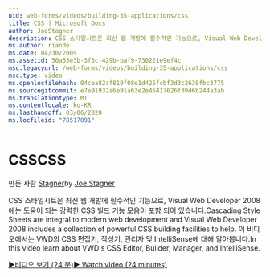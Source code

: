 ```yaml
---
uid: web-forms/videos/building-35-applications/css
title: CSS | Microsoft Docs
author: JoeStagner
description: CSS 스타일시트은 최신 웹 개발에 필수적인 기능으로, Visual Web Developer 2008에는 도움이 되는 강력한 CSS 빌드 기능 모음이 포함 되어 있습니다.
ms.author: riande
ms.date: 04/30/2009
ms.assetid: 50a55e3b-3f5c-429b-baf9-730221e9ef4c
msc.legacyurl: /web-forms/videos/building-35-applications/css
msc.type: video
ms.openlocfilehash: 04cea82af810f08e1d425fcbf3d3c2639fbc3775
ms.sourcegitcommit: e7e91932a6e91a63e2e46417626f39d6b244a3ab
ms.translationtype: MT
ms.contentlocale: ko-KR
ms.lasthandoff: 03/06/2020
ms.locfileid: "78517091"
---
```

# <a name="css"></a><span data-ttu-id="a7a26-103">CSS</span><span class="sxs-lookup"><span data-stu-id="a7a26-103">CSS</span></span>

<span data-ttu-id="a7a26-104">만든 사람 [Stagner](https://github.com/JoeStagner)</span><span class="sxs-lookup"><span data-stu-id="a7a26-104">by [Joe Stagner](https://github.com/JoeStagner)</span></span>

<span data-ttu-id="a7a26-105">CSS 스타일시트은 최신 웹 개발에 필수적인 기능으로, Visual Web Developer 2008에는 도움이 되는 강력한 CSS 빌드 기능 모음이 포함 되어 있습니다.</span><span class="sxs-lookup"><span data-stu-id="a7a26-105">Cascading Style Sheets are integral to modern web development and Visual Web Developer 2008 includes a collection of powerful CSS building facilities to help.</span></span> <span data-ttu-id="a7a26-106">이 비디오에서는 VWD의 CSS 편집기, 작성기, 관리자 및 IntelliSense에 대해 알아봅니다.</span><span class="sxs-lookup"><span data-stu-id="a7a26-106">In this video learn about VWD's CSS Editor, Builder, Manager, and IntelliSense.</span></span>

[<span data-ttu-id="a7a26-107">&#9654;비디오 보기 (24 분)</span><span class="sxs-lookup"><span data-stu-id="a7a26-107">&#9654; Watch video (24 minutes)</span></span>](https://channel9.msdn.com/Blogs/ASP-NET-Site-Videos/css)
